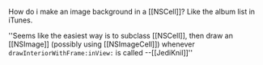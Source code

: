 

How do i make an image background in a [[NSCell]]? Like the album list in iTunes.

''Seems like the easiest way is to subclass [[NSCell]], then draw an [[NSImage]] (possibly using [[NSImageCell]]) whenever <code>drawInteriorWithFrame:inView:</code> is called --[[JediKnil]]''